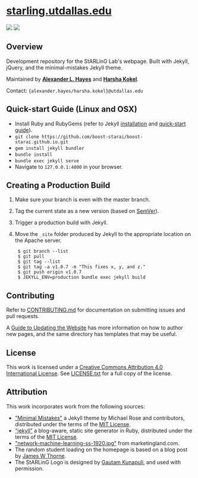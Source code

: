 # [starling.utdallas.edu](https://starling.utdallas.edu)

[![][license img]][license] [![][release img]][release]

## Overview

Development repository for the StARLinG Lab's webpage. Built with Jekyll, jQuery, and the minimal-mistakes Jekyll theme.

Maintained by **[Alexander L. Hayes](https://github.com/batflyer)** and **[Harsha Kokel](https://github.com/harshakokel)**.

Contact: `{alexander.hayes/harsha.kokel}@utdallas.edu`

## Quick-start Guide (Linux and OSX)

* Install Ruby and RubyGems (refer to Jekyll [installation](https://jekyllrb.com/docs/installation/) and [quick-start guide](https://jekyllrb.com/docs/quickstart/)).
* `git clone https://github.com/boost-starai/boost-starai.github.io.git`
* `gem install jekyll bundler`
* `bundle install`
* `bundle exec jekyll serve`
* Navigate to `127.0.0.1:4000` in your browser.

## Creating a Production Build

1. Make sure your branch is even with the master branch.
2. Tag the current state as a new version (based on [SemVer](http://semver.org/)).
3. Trigger a production build with Jekyll.
4. Move the `_site` folder produced by Jekyll to the appropriate location on the Apache server.

        $ git branch --list
		$ git pull
		$ git tag --list
		$ git tag -a v1.0.7 -m "This fixes x, y, and z."
		$ git push origin v1.0.7
		$ JEKYLL_ENV=production bundle exec jekyll build

## Contributing

Refer to [CONTRIBUTING.md](.github/CONTRIBUTING.md) for documentation on submitting issues and pull requests.

A [Guide to Updating the Website](.github/docs/README.md) has more information on how to author new pages, and the same directory has templates that may be useful.

## License

This work is licensed under a [Creative Commons Attribution 4.0 International License](https://creativecommons.org/licenses/by/4.0/). See [LICENSE.txt](LICENSE.txt) for a full copy of the license.

## Attribution

This work incorporates work from the following sources:

* ["Minimal Mistakes"](https://github.com/mmistakes/minimal-mistakes/) a Jekyll theme by Michael Rose and contributors, distributed under the terms of the [MIT License](https://github.com/mmistakes/minimal-mistakes/blob/master/LICENSE.txt).
* ["jekyll"](https://jekyllrb.com) a blog-aware, static site generator in Ruby, distributed under the terms of the [MIT License](https://github.com/jekyll/jekyll/blob/master/LICENSE).
* ["network-machine-learning-ss-1920.jpg"](https://marketingland.com/wp-content/ml-loads/2017/02/network-machine-learning-ss-1920.jpg) from marketingland.com.
* The random student loading on the homepage is based on a blog post by [James W Thorne](https://thornelabs.net/2014/06/08/a-better-way-to-display-random-jekyll-posts-on-page-load-or-refresh-using-jquery-and-json.html).
* The StARLinG Logo is designed by [Gautam Kunapuli](https://www.utdallas.edu/~Gautam.Kunapuli/), and used with permission.

[license]:LICENSE
[license img]:https://img.shields.io/github/license/starling-lab/starling.utdallas.edu.svg

[release]:https://github.com/starling/starling.utdallas.edu/releases
[release img]:https://img.shields.io/github/tag/starling-lab/starling.utdallas.edu.svg
